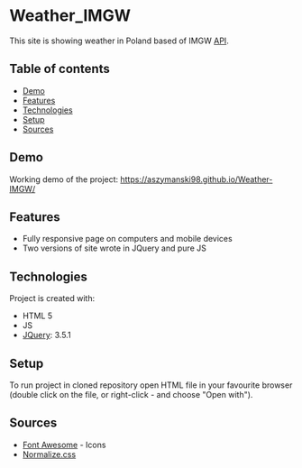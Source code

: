 # Weather_IMGW
This site is showing weather in Poland based of IMGW [API](https://danepubliczne.imgw.pl/apiinfo).

## Table of contents
* [Demo](#demo)
* [Features](#features)
* [Technologies](#technologies)
* [Setup](#setup)
* [Sources](#sources)

## Demo
Working demo of the project: https://aszymanski98.github.io/Weather-IMGW/

## Features
* Fully responsive page on computers and mobile devices
* Two versions of site wrote in JQuery and pure JS
	
## Technologies
Project is created with:
* HTML 5
* JS
* [JQuery](https://jquery.com/): 3.5.1

## Setup
To run project in cloned repository open HTML file in your favourite browser (double click on the file, or right-click - and choose "Open with").

## Sources
* [Font Awesome](https://fontawesome.com/) - Icons
* [Normalize.css](https://necolas.github.io/normalize.css/)
